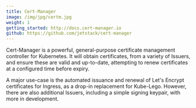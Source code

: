 ```yaml
---
title: Cert-Manager
image: /img/jpg/certm.jpg
weight: 1
getting_started: http://docs.cert-manager.io
github: https://github.com/jetstack/cert-manager
---
```


Cert-Manager is a powerful, general-purpose certificate management controller for Kubernetes. It will obtain certificates, from a variety of Issuers, and ensure these are valid and up-to-date, attempting to renew certificates at a configured time before expiry.

A major use-case is the automated issuance and renewal of Let's Encrypt certificates for Ingress, as a drop-in replacement for Kube-Lego. However, there are also additional Issuers, including a simple signing keypair, with more in development.
